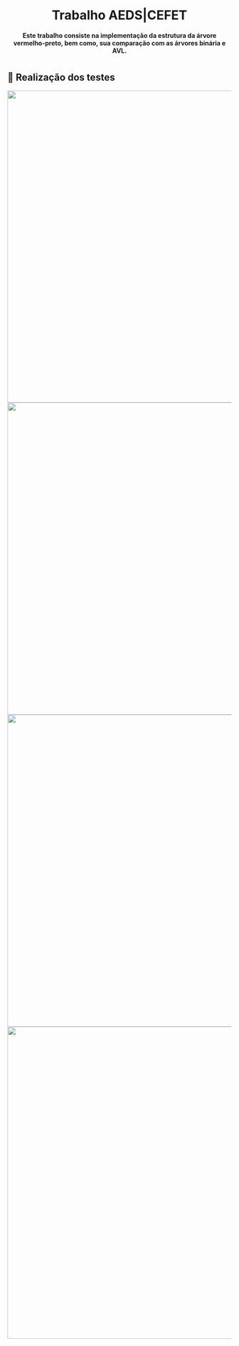 <h1 align="center"> 
 Trabalho AEDS|CEFET 
</h1>
<h4 align="center">	
  Este trabalho consiste na implementação da estrutura da árvore vermelho-preto, bem como, sua comparação com as árvores binária e AVL.
</h4>
<h1></h1>

## :rocket: Realização dos testes



<img src="https://user-images.githubusercontent.com/78819692/145930700-25cc8505-7858-473d-b642-cd20f8c55118.png" width="700">
<img src="https://user-images.githubusercontent.com/78819692/145930989-4d30abad-99ba-48cd-ad78-cb654b03880e.png" width="700">
<img src="https://user-images.githubusercontent.com/78819692/145931000-f2ca1297-d326-4eac-bdc7-a224e69062d7.png" width="700">
<img src="https://user-images.githubusercontent.com/78819692/145931092-2e2a5d0a-4f56-45e3-865e-e2065efac79a.png" width="700">

